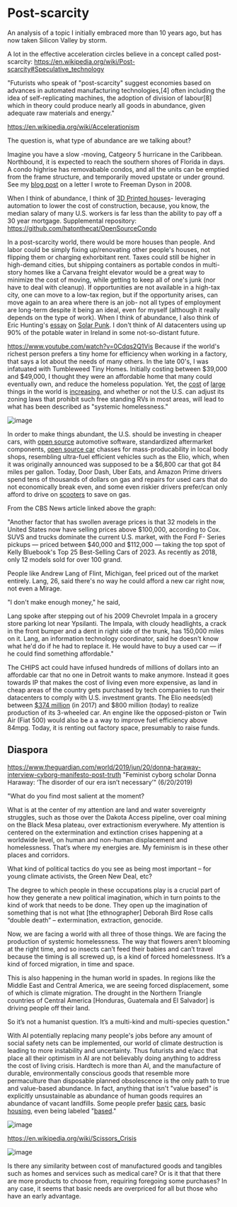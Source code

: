 # Post-scarcity
An analysis of a topic I initially embraced more than 10 years ago, but has now taken Silicon Valley by storm.

A lot in the effective acceleration circles believe in a concept called post-scarcity: https://en.wikipedia.org/wiki/Post-scarcity#Speculative_technology

"Futurists who speak of "post-scarcity" suggest economies based on advances in automated manufacturing technologies,[4] often including the idea of self-replicating machines, the adoption of division of labour[8] which in theory could produce nearly all goods in abundance, given adequate raw materials and energy."

https://en.wikipedia.org/wiki/Accelerationism

The question is, what type of abundance are we talking about?

Imagine you have a slow -moving, Catgeory 5 hurricane in the Caribbean. Northbound, it is expected to reach the southern shores of Florida in days. A condo highrise has removabable condos, and all the units can be emptied from the frame structure, and temporarily moved upstate or under ground. See my [blog post](https://github.com/hatonthecat/Biology/blob/main/I%20wrote%20to%20Freeman%20Dyson%2015%20years%20ago%3B%20he%20responded%20nicely.pdf) on a letter I wrote to Freeman Dyson in 2008.

When I think of abundance, I think of [3D Printed houses](https://builtin.com/3d-printing/3d-printed-house)- leveraging automation to lower the cost of construction, because, you know, the median salary of many U.S. workers is far less than the ability to pay off a 30 year mortgage. Supplemental repository: https://github.com/hatonthecat/OpenSourceCondo

In a post-scarcity world, there would be more houses than people. And labor could be simply fixing up/renovating other people's houses, not flipping them or charging exhorbitant rent. Taxes could still be higher in high-demand cities, but shipping containers as portable condos in multi-story homes like a Carvana freight elevator would be a great way to minimize the cost of moving, while getting to keep all of one's junk (nor have to deal with cleanup). If opportunities are not available in a high-tax city, one can move to a low-tax region, but if the opportunity arises, can move again to an area where there is an job- not all types of employment are long-term despite it being an ideal, even for myself (although it really depends on the type of work). When I think of abundance, I also think of Eric Hunting's [essay](https://www.sciphijournal.org/index.php/2021/09/30/on-solarpunk/) on [Solar Punk](https://en.wikipedia.org/wiki/Solarpunk). I don't think of AI datacenters using up 90% of the potable water in Ireland in some not-so-distant future.

https://www.youtube.com/watch?v=0Cdqs2Q1Vis Because if the world's richest person prefers a tiny home for efficiency when working in a factory, that says a lot about the needs of many others. In the late 00's, I was infatuated with Tumbleweed Tiny Homes. Initially costing between $39,000 and $49,000, I thought they were an affordable home that many could eventually own, and reduce the homeless population. Yet, the [cost](https://pmarca.substack.com/p/why-ai-wont-cause-unemployment) of [large](https://www.cbsnews.com/news/mitsubishi-mirage-cheapest-new-car-2023-below-20000/) things in the world is [increasing](https://thedangerouseconomist.blogspot.com/2023/01/jeopardy-and-inflation-adjusted-price.html), and whether or not the U.S. can adjust its zoning laws that prohibit such free standing RVs in most areas, will lead to what has been described as "systemic homelessness."

![image](https://github.com/hatonthecat/Post-scarcity/assets/76194453/22e45de2-094d-4feb-8e05-812c2c59608c)

In order to make things abundant, the U.S. should be investing in cheaper cars, with [open source](https://papers.ssrn.com/sol3/papers.cfm?abstract_id=2837598) automotive software, standardized aftermarket components, [open source car](https://en.wikipedia.org/wiki/Open-source_car) chasses for mass-producability in local body shops, resembling ultra-fuel efficient vehicles such as the Elio, which, when it was originally announced was supposed to be a $6,800 car that got 84 miles per gallon. Today, Door Dash, Uber Eats, and Amazon Prime drivers spend tens of thousands of dollars on gas and repairs for used cars that do not economically break even, and some even riskier drivers prefer/can only afford to drive on [scooters](https://www.youtube.com/watch?v=TxkwsXNxkts) to save on gas.

From the CBS News article linked above the graph:

"Another factor that has swollen average prices is that 32 models in the United States now have selling prices above $100,000, according to Cox. SUVS and trucks dominate the current U.S. market, with the Ford F- Series pickups — priced between $40,000 and $112,000 — taking the top spot of Kelly Bluebook's Top 25 Best-Selling Cars of 2023. As recently as 2018, only 12 models sold for over 100 grand. 

People like Andrew Lang of Flint, Michigan, feel priced out of the market entirely. Lang, 26, said there's no way he could afford a new car right now, not even a Mirage.

"I don't make enough money," he said,

Lang spoke after stepping out of his 2009 Chevrolet Impala in a grocery store parking lot near Ypsilanti. The Impala, with cloudy headlights, a crack in the front bumper and a dent in right side of the trunk, has 150,000 miles on it. Lang, an information technology coordinator, said he doesn't know what he'd do if he had to replace it. He would have to buy a used car — if he could find something affordable."

The CHIPS act could have infused hundreds of millions of dollars into an affordable car that no one in Detroit wants to make anymore. Instead it goes towards IP that makes the cost of living even more expensive, as land in cheap areas of the country gets purchased by tech companies to run their datacenters to comply with U.S. investment grants. The Elio needs(ed) between [$374 million](https://www.cnet.com/roadshow/news/elio-motors-needs-376m-to-bring-its-three-wheelers-to-production/) (in 2017) and $800 million (today) to realize production of its 3-wheeled car. An engine like the opposed-piston or Twin Air (Fiat 500) would also be a a way to improve fuel efficiency above 84mpg. Today, it is renting out factory space, presumably to raise funds.

Diaspora
--

https://www.theguardian.com/world/2019/jun/20/donna-haraway-interview-cyborg-manifesto-post-truth "Feminist cyborg scholar Donna Haraway: ‘The disorder of our era isn’t necessary’" (6/20/2019)

"What do you find most salient at the moment?

What is at the center of my attention are land and water sovereignty struggles, such as those over the Dakota Access pipeline, over coal mining on the Black Mesa plateau, over extractionism everywhere. My attention is centered on the extermination and extinction crises happening at a worldwide level, on human and non-human displacement and homelessness. That’s where my energies are. My feminism is in these other places and corridors.

What kind of political tactics do you see as being most important – for young climate activists, the Green New Deal, etc?

The degree to which people in these occupations play is a crucial part of how they generate a new political imagination, which in turn points to the kind of work that needs to be done. They open up the imagination of something that is not what [the ethnographer] Deborah Bird Rose calls “double death” – extermination, extraction, genocide.

Now, we are facing a world with all three of those things. We are facing the production of systemic homelessness. The way that flowers aren’t blooming at the right time, and so insects can’t feed their babies and can’t travel because the timing is all screwed up, is a kind of forced homelessness. It’s a kind of forced migration, in time and space.

This is also happening in the human world in spades. In regions like the Middle East and Central America, we are seeing forced displacement, some of which is climate migration. The drought in the Northern Triangle countries of Central America [Honduras, Guatemala and El Salvador] is driving people off their land.

So it’s not a humanist question. It’s a multi-kind and multi-species question."

With AI potentially replacing many people's jobs before any amount of social safety nets can be implemented, our world of climate destruction is leading to more instability and uncertainty. Thus futurists and e/acc that place all their optimism in AI are not believably doing anything to address the cost of living crisis. Hardtech is more than AI, and the manufacture of durable, environmentally conscious goods that resemble more permaculture than disposable planned obsolescence is the only path to true and value-based abundance. In fact, anything that isn't "value based" is explicitly unsustainable as abundance of human goods requires an abundance of vacant landfills. Some people prefer [basic](https://medium.com/@techrecount/cafe-and-traditional-automakers-cynical-use-of-electric-cars-to-meet-standards-93b5e2b3b69c) [cars](https://en.wikipedia.org/wiki/American_Auto), basic [housing](https://en.wikipedia.org/wiki/Lustron_house#/media/File:Jermain_Street_Albany.JPG/), even being labeled "[based](https://en.wikipedia.org/wiki/Lil_B)."

![image](https://github.com/hatonthecat/Post-scarcity/assets/76194453/cee6b58e-162c-4bf1-9cf9-f50f561b3b81)


https://en.wikipedia.org/wiki/Scissors_Crisis

![image](https://github.com/hatonthecat/Post-scarcity/assets/76194453/bbeecba2-f5a1-4c8f-8808-208cf0c56f8e)

Is there any similarity between cost of manufactured goods and tangibles such as homes and services such as medical care? Or is it that that there are more products to choose from, requiring foregoing some purchases? In any case, it seems that basic needs are overpriced for all but those who have an early advantage. 






